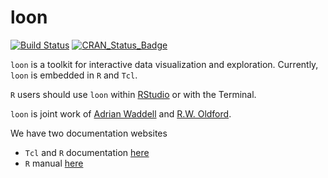 # loon

[![Build Status](https://travis-ci.org/rwoldford/loon.svg?branch=master)](https://travis-ci.org/rwoldford/loon) [![CRAN\_Status\_Badge](http://www.r-pkg.org/badges/version/loon)](https://cran.r-project.org/package=loon)

`loon` is a toolkit for interactive data visualization and
exploration. Currently, `loon` is embedded in `R` and `Tcl`.

`R` users should use `loon` within [RStudio](https://www.rstudio.com/)
or with the Terminal.

`loon` is joint work of [Adrian Waddell](http://adrian.waddell.ch) and
[R.W. Oldford](http://math.uwaterloo.ca/~rwoldfor/).

We have two documentation websites

* `Tcl` and `R` documentation [here](http://great-northern-diver.github.io/loon/l_help)
* `R` manual [here](http://great-northern-diver.github.io/loon/)




